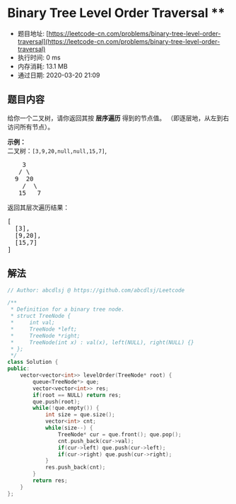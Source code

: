 # Binary Tree Level Order Traversal **
- 题目地址: [https://leetcode-cn.com/problems/binary-tree-level-order-traversal](https://leetcode-cn.com/problems/binary-tree-level-order-traversal)
- 执行时间: 0 ms
- 内存消耗: 13.1 MB
- 通过日期: 2020-03-20 21:09

## 题目内容
<p>给你一个二叉树，请你返回其按 <strong>层序遍历</strong> 得到的节点值。 （即逐层地，从左到右访问所有节点）。</p>



<p><strong>示例：</strong><br>
二叉树：<code>[3,9,20,null,null,15,7]</code>,</p>

<pre>    3
   / \
  9  20
    /  \
   15   7
</pre>

<p>返回其层次遍历结果：</p>

<pre>[
  [3],
  [9,20],
  [15,7]
]
</pre>


## 解法
```cpp
// Author: abcdlsj @ https://github.com/abcdlsj/Leetcode

/**
 * Definition for a binary tree node.
 * struct TreeNode {
 *     int val;
 *     TreeNode *left;
 *     TreeNode *right;
 *     TreeNode(int x) : val(x), left(NULL), right(NULL) {}
 * };
 */
class Solution {
public:
    vector<vector<int>> levelOrder(TreeNode* root) {
        queue<TreeNode*> que;
        vector<vector<int>> res;
        if(root == NULL) return res;
        que.push(root);
        while(!que.empty()) {
            int size = que.size();
            vector<int> cnt;
            while(size--) {
                TreeNode* cur = que.front(); que.pop();
                cnt.push_back(cur->val);
                if(cur->left) que.push(cur->left);
                if(cur->right) que.push(cur->right);
            }
            res.push_back(cnt);
        }
        return res;
    }
};

```